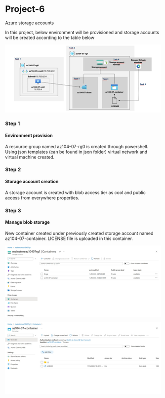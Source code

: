 # Project-6
Azure storage accounts

In this project, below environment will be provisioned and storage accounts will be created according to the table below

![Alt text](/screenshots/Project.png "Main Project")

### Step 1
#### Environment provision 
A resource group named az104-07-rg0 is created through powershell. Using json templates (can be found in json folder) virtual network and virtual machine created.

### Step 2
#### Storage account creation
A storage account is created with blob access tier as cool and public access from everywhere properties.

### Step 3
#### Manage blob storage
New container created under previously created storage account named az104-07-container. LICENSE file is uploaded in this container.

![Alt text](/screenshots/container.jpg "Container")

![Alt text](/screenshots/Licence%20file.jpg "License file")